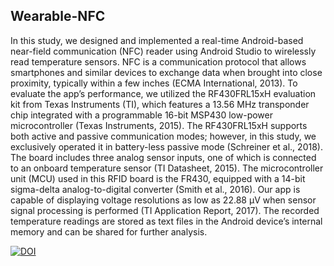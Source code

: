 ## Wearable-NFC
In this study, we designed and implemented a real-time Android-based near-field communication (NFC) reader using Android Studio to wirelessly read temperature sensors. NFC is a communication protocol that allows smartphones and similar devices to exchange data when brought into close proximity, typically within a few inches (ECMA International, 2013). To evaluate the app’s performance, we utilized the RF430FRL15xH evaluation kit from Texas Instruments (TI), which features a 13.56 MHz transponder chip integrated with a programmable 16-bit MSP430 low-power microcontroller (Texas Instruments, 2015). The RF430FRL15xH supports both active and passive communication modes; however, in this study, we exclusively operated it in battery-less passive mode (Schreiner et al., 2018). The board includes three analog sensor inputs, one of which is connected to an onboard temperature sensor (TI Datasheet, 2015). The microcontroller unit (MCU) used in this RFID board is the FR430, equipped with a 14-bit sigma-delta analog-to-digital converter (Smith et al., 2016). Our app is capable of displaying voltage resolutions as low as 22.88 µV when sensor signal processing is performed (TI Application Report, 2017). The recorded temperature readings are stored as text files in the Android device’s internal memory and can be shared for further analysis.

[![DOI](https://zenodo.org/badge/338429063.svg)](https://zenodo.org/badge/latestdoi/338429063)

